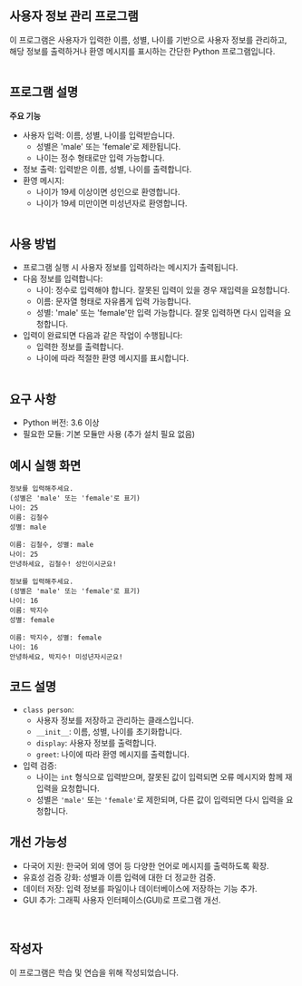 ## 사용자 정보 관리 프로그램
이 프로그램은 사용자가 입력한 이름, 성별, 나이를 기반으로 사용자 정보를 관리하고, 해당 정보를 출력하거나 환영 메시지를 표시하는 간단한 Python 프로그램입니다.
<br><br>

## 프로그램 설명
**주요 기능**
- 사용자 입력: 이름, 성별, 나이를 입력받습니다.
  - 성별은 'male' 또는 'female'로 제한됩니다.
  - 나이는 정수 형태로만 입력 가능합니다.
- 정보 출력: 입력받은 이름, 성별, 나이를 출력합니다.
- 환영 메시지:
  - 나이가 19세 이상이면 성인으로 환영합니다.
  - 나이가 19세 미만이면 미성년자로 환영합니다.
<br><br>

## 사용 방법
- 프로그램 실행 시 사용자 정보를 입력하라는 메시지가 출력됩니다.
-  다음 정보를 입력합니다:
    - 나이: 정수로 입력해야 합니다. 잘못된 입력이 있을 경우 재입력을 요청합니다.
    - 이름: 문자열 형태로 자유롭게 입력 가능합니다.
    - 성별: 'male' 또는 'female'만 입력 가능합니다. 잘못 입력하면 다시 입력을 요청합니다.
- 입력이 완료되면 다음과 같은 작업이 수행됩니다:
  - 입력한 정보를 출력합니다.
  - 나이에 따라 적절한 환영 메시지를 표시합니다.
<br><br>

## 요구 사항
- Python 버전: 3.6 이상<br>
- 필요한 모듈: 기본 모듈만 사용 (추가 설치 필요 없음)

## 예시 실행 화면
```
정보를 입력해주세요. 
(성별은 'male' 또는 'female'로 표기)
나이: 25
이름: 김철수
성별: male

이름: 김철수, 성별: male 
나이: 25 
안녕하세요, 김철수! 성인이시군요!
```
```
정보를 입력해주세요. 
(성별은 'male' 또는 'female'로 표기)
나이: 16
이름: 박지수
성별: female

이름: 박지수, 성별: female 
나이: 16 
안녕하세요, 박지수! 미성년자시군요!
```

## 코드 설명
- `class person`: <br>
  - 사용자 정보를 저장하고 관리하는 클래스입니다.<br>
  - `__init__`: 이름, 성별, 나이를 초기화합니다.<br>
  - `display`: 사용자 정보를 출력합니다.<br>
  - `greet`: 나이에 따라 환영 메시지를 출력합니다.<br>
- 입력 검증:
  - 나이는 `int` 형식으로 입력받으며, 잘못된 값이 입력되면 오류 메시지와 함께 재입력을 요청합니다.
  - 성별은 `'male'` 또는 `'female'`로 제한되며, 다른 값이 입력되면 다시 입력을 요청합니다.

## 개선 가능성
- 다국어 지원: 한국어 외에 영어 등 다양한 언어로 메시지를 출력하도록 확장.<br>
- 유효성 검증 강화: 성별과 이름 입력에 대한 더 정교한 검증.<br>
- 데이터 저장: 입력 정보를 파일이나 데이터베이스에 저장하는 기능 추가.<br>
- GUI 추가: 그래픽 사용자 인터페이스(GUI)로 프로그램 개선.<br>
<br>

## 작성자
이 프로그램은 학습 및 연습을 위해 작성되었습니다.
